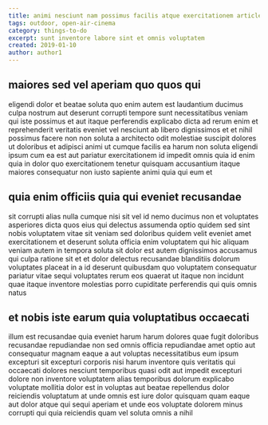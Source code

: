 ```yaml
---
title: animi nesciunt nam possimus facilis atque exercitationem article 6214
tags: outdoor, open-air-cinema
category: things-to-do
excerpt: sunt inventore labore sint et omnis voluptatem
created: 2019-01-10
author: author1
---
```


## maiores sed vel aperiam quo quos qui

eligendi dolor et beatae soluta quo enim autem est laudantium ducimus culpa nostrum aut deserunt corrupti tempore sunt necessitatibus veniam qui iste possimus et aut itaque perferendis explicabo dicta ad rerum enim et reprehenderit veritatis eveniet vel nesciunt ab libero dignissimos et et nihil possimus facere non non soluta a architecto odit molestiae suscipit dolores ut doloribus et adipisci animi ut cumque facilis ea harum non soluta eligendi ipsum cum ea est aut pariatur exercitationem id impedit omnis quia id enim quia in dolor quo exercitationem tenetur quisquam accusantium itaque maiores consequatur non iusto sapiente animi quia qui eum et

## quia enim officiis quia qui eveniet recusandae

sit corrupti alias nulla cumque nisi sit vel id nemo ducimus non et voluptates asperiores dicta quos eius qui delectus assumenda optio quidem sed sint nobis voluptatem vitae sit veniam sed doloribus quidem velit eveniet amet exercitationem et deserunt soluta officia enim voluptatem qui hic aliquam veniam autem in tempora soluta sit dolor est autem dignissimos accusamus qui culpa ratione sit et et dolor delectus recusandae blanditiis dolorum voluptates placeat in a id deserunt quibusdam quo voluptatem consequatur pariatur vitae sequi voluptates rerum eos quaerat ut itaque non incidunt quae itaque inventore molestias porro cupiditate perferendis qui quis omnis natus

## et nobis iste earum quia voluptatibus occaecati

illum est recusandae quia eveniet harum harum dolores quae fugit doloribus recusandae repudiandae non sed omnis officia repudiandae amet optio aut consequatur magnam eaque a aut voluptas necessitatibus eum ipsum excepturi sit excepturi corporis nisi harum inventore quis veritatis qui occaecati dolores nesciunt temporibus quasi odit aut impedit excepturi dolore non inventore voluptatem alias temporibus dolorum explicabo voluptate mollitia dolor est in voluptas aut beatae repellendus dolor reiciendis voluptatum at unde omnis est iure dolor quisquam quam eaque aut dolor atque qui sequi aperiam et unde eos voluptate dolorem minus corrupti qui quia reiciendis quam vel soluta omnis a nihil
